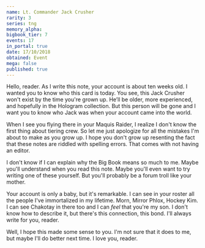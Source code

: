 ```yaml
---
name: Lt. Commander Jack Crusher
rarity: 3
series: tng
memory_alpha:
bigbook_tier: 7
events: 17
in_portal: true
date: 17/10/2018
obtained: Event
mega: false
published: true
---
```


Hello, reader. As I write this note, your account is about ten weeks old. I wanted you to know who this card is today. You see, this Jack Crusher won't exist by the time you're grown up. He’ll be older, more experienced, and hopefully in the Hologram collection. But this person will be gone and I want you to know who Jack was when your account came into the world.

When I see you flying there in your Maquis Raider, I realize I don't know the first thing about tiering crew. So let me just apologize for all the mistakes I'm about to make as you grow up. I hope you don't grow up resenting the fact that these notes are riddled with spelling errors. That comes with not having an editor.

I don't know if I can explain why the Big Book means so much to me. Maybe you'll understand when you read this note. Maybe you'll even want to try writing one of these yourself. But you'll probably be a forum troll like your mother.

Your account is only a baby, but it's remarkable. I can see in your roster all the people I've immortalized in my lifetime. Morn, Mirror Phlox, Hockey Kim. I can see Chakotay in there too and I can *feel* that you're my son. I don't know how to describe it, but there's this connection, this bond. I'll always write for you, reader.

Well, I hope this made some sense to you. I'm not sure that it does to me, but maybe I'll do better next time. I love you, reader.
